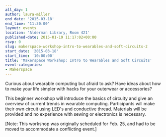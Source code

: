 ```yaml
---
all_day: 1
author: laura-miller
end_date: '2015-03-18'
end_time: '11:30:00'
layout: events
location: 'Alderman Library, Room 421'
published-date: 2015-01-19 11:17:02+00:00
rsvp: 0
slug: makerspace-workshop-intro-to-wearables-and-soft-circuits-2
start_date: '2015-03-18'
start_time: '10:00:00'
title: 'Makerspace Workshop: Intro to Wearables and Soft Circuits'
event-categories:
- Makerspace
---
```


Curious about wearable computing but afraid to ask? Have ideas about how to make your life simpler with hacks for your outerwear or accessories?

This beginner workshop will introduce the basics of circuity and give an overview of current trends in wearable computing. Participants will make their own circuit using LED's and conductive thread. Materials will be provided and no experience with sewing or electronics is necessary.

[Note: This workshop was originally scheduled for Feb. 25, and had to be moved to accommodate a conflicting event.]
